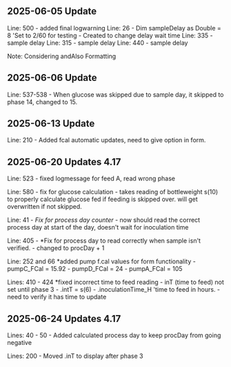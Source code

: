 ## 2025-06-05 Update

Line: 500 
    - added final logwarning
Line: 26
    - Dim sampleDelay as Double = 8 'Set to 2/60 for testing 
    - Created to change delay wait time
Line: 335 - sample delay
Line: 315 - sample delay
Line: 440 - sample delay

Note: Considering andAlso Formatting


## 2025-06-06 Update

Line: 537-538
    - When glucose was skipped due to sample day, it skipped to phase 14, changed to 15.

## 2025-06-13 Update

Line: 210
    - Added fcal automatic updates, need to give option in form.

## 2025-06-20 Updates 4.17

Line: 523
    - fixed logmessage for feed A, read wrong phase

Line: 580 - fix for glucose calculation
    - takes reading of bottleweight s(10) to properly calculate glucose fed if feeding is skipped over. will get overwritten if not skipped.

Line: 41 - *Fix for process day counter*
    - now should read the correct process day at start of the day, doesn't wait for inoculation time

Line: 405 - *Fix for process day to read correctly when sample isn't verified.
    -   changed to procDay + 1

Line: 252 and 66 *added pump f.cal values for form functionality
    - pumpC_FCal = 15.92
    - pumpD_FCal = 24
    - pumpA_FCal = 105

Lines: 410 - 424 *fixed incorrect time to feed reading
    - inT (time to feed) not set until phase 3
    - .intT = s(6) - .inoculationTime_H 'time to feed in hours. 
    - need to verify it has time to update

## 2025-06-24 Updates 4.17

Lines: 40 - 50
    - Added calculated process day to keep procDay from going negative

Lines: 200
    - Moved .inT to display after phase 3
